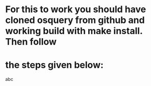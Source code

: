 # For this to work you should have cloned osquery from github and working build with make install. Then follow 
# the steps given below:
abc
